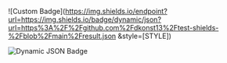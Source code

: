 ![Custom Badge](https://img.shields.io/endpoint?url=https://img.shields.io/badge/dynamic/json?url=https%3A%2F%2Fgithub.com%2Fdkonst13%2Ftest-shields-%2Fblob%2Fmain%2Fresult.json
&style=[STYLE])


![Dynamic JSON Badge](https://img.shields.io/badge/dynamic/json?url=https%3A%2F%2Fgithub.com%2Fdkonst13%2Ftest-shields-%2Fblob%2Fmain%2Fresult.json)
